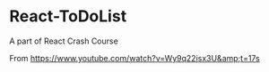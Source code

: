 # React-ToDoList
A part of React Crash Course

From https://www.youtube.com/watch?v=Wy9q22isx3U&amp;t=17s
